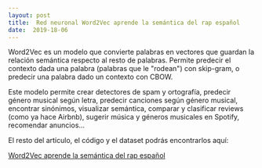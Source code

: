 ```yaml
---
layout: post
title:  Red neuronal Word2Vec aprende la semántica del rap español
date:  2019-18-06
---
```

Word2Vec es un modelo que convierte palabras en vectores que guardan la relación semántica respecto al resto de palabras. Permite predecir el contexto dada una palabra (palabras que le "rodean") con skip-gram, o predecir una palabra dado un contexto con CBOW.

Este modelo permite crear detectores de spam y ortografía, predecir género musical según letra, predecir canciones según género musical, encontrar sinónimos, visualizar semántica, comparar y clasificar reviews (como ya hace Airbnb), sugerir música y géneros musicales en Spotify, recomendar anuncios...

El resto del artículo, el código y el dataset podrás encontrarlos aquí:

[Word2Vec aprende la semántica del rap español](https://www.kaggle.com/smunoz3801/word2vec-aprende-la-sem-ntica-del-rap-espa-ol "Kaggle")